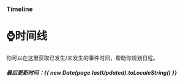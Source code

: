 ### Timeline
# ⌚️时间线
你可以在这里获取已发生/未发生的事件时间，帮助你规划日程。
##### 最后更新时间：{{ new Date(page.lastUpdated).toLocaleString() }}